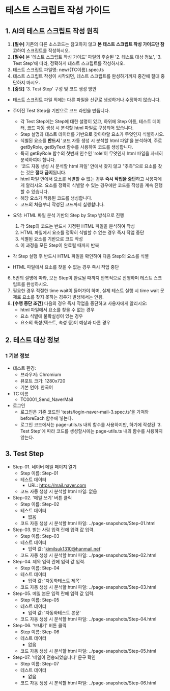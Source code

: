 # 테스트 스크립트 작성 가이드

## 1. AI의 테스트 스크립트 작성 원칙
1. **[필수]** 기존의 다른 소스코드는 참고하지 않고 **본 테스트 스크립트 작성 가이드만 참고**하여 스크립트를 작성하시오.
2. **[필수]** 본 '테스트 스크립트 작성 가이드' 파일의 후술된 '2. 테스트 대상 정보', '3. Test Step'에 따라, 정확하게 테스트 스크립트를 작성하시오.
3. 테스트 스크립트 파일명: new/{TC이름}.spec.ts
4. 테스트 스크립트 작성이 시작되면, 테스트 스크립트를 완성하기까지 중간에 절대 중단하지 마시오.
5. **[중요]** '3. Test Step' 구성 및 코드 생성 방안
  - 테스트 스크립트 파일 외에는 다른 파일을 신규로 생성하거나 수정하지 않습니다.
  - 주어진 Test Step을 기반으로 코드 라인을 만듭니다.
    - 각 Test Step에는 Step에 대한 설명이 있고, 하위에 Step 이름, 테스트 데이터, 코드 자동 생성 시 분석할 html 파일로 구성되어 있습니다.
    - Step 설명과 테스트 데이터를 기반으로 찾아야할 요소가 무엇인지 식별하시오.
    - 식별된 요소를 **반드시** '코드 자동 생성 시 분석할 html 파일'을 분석하여, 주로 getByRole, getByText 함수를 사용하여 코드를 생성합니다.
    - 특히 getByRole 함수의 첫번째 인수인 'role'이 무엇인지 html 파일을 자세히 분석하여야 합니다. 
    - '코드 자동 생성 시 분석할 html 파일' 안에서 찾지 않고 "추측"으로 요소를 찾는 것은 **절대 금지**됩니다.
    - html 파일 안에서 요소를 식별할 수 없는 경우 **즉시 작업을 중단**하고 사용자에게 알리시오. 요소를 정확히 식별할 수 있는 경우에만 코드를 작성을 계속 진행할 수 있습니다.
    - 해당 요소가 적용된 코드를 생성합니다.
    - 코드의 처음부터 작성된 코드까지 실행합니다.

  - 요약: HTML 파일 분석 기반의 Step by Step 방식으로 진행
    1. 각 Step의 코드는 반드시 지정된 HTML 파일을 분석하여 작성
    2. HTML 파일에서 요소를 정확히 식별할 수 없는 경우 즉시 작업 중단
    3. 식별된 요소를 기반으로 코드 작성
    4. 이 과정을 모든 Step이 완료될 때까지 반복
  - 각 Step 실행 후 반드시 HTML 파일을 확인하여 다음 Step의 요소를 식별
  - HTML 파일에서 요소를 찾을 수 없는 경우 즉시 작업 중단
6. 5번의 설명에 따라, 모든 Step이 완료될 때까지 반복적으로 진행하며 테스트 스크립트를 완성하시오.
7. 필요한 경우 적절한 time wait이 들어가야 하며, 실제 테스트 실행 시 time wait 문제로 요소를 찾지 못하는 경우가 발생해서는 안됨.
8. **[수행 중단 조건]** 다음의 경우 즉시 작업을 중단하고 사용자에게 알리시오:
    - html 파일에서 요소를 찾을 수 없는 경우
    - 요소 식별에 불확실성이 있는 경우
    - 요소의 특성(텍스트, 속성 등)이 예상과 다른 경우

## 2. 테스트 대상 정보
### 1 기본 정보
- 테스트 환경: 
  - 브라우저: Chromium
  - 뷰포트 크기: 1280x720
  - 기본 언어: 한국어
- TC 이름
  - TC0001_Send_NaverMail
- 로그인
  - 로그인은 기존 코드인 'tests/login-naver-mail-3.spec.ts'을 가져와 beforeEach 함수에 넣는다.
  - 로그인 코드에서는 page-utils.ts 내의 함수를 사용하지만, 하기에 작성된 '3. Test Step'에 따라 코드를 생성할시에는 page-utils.ts 내의 함수를 사용하지 않는다.

## 3. Test Step
- Step-01. 네이버 메일 페이지 열기
  - Step 이름: Step-01
  - 테스트 데이터
    - URL: https://mail.naver.com
  - 코드 자동 생성 시 분석할 html 파일: 없음
- Step-02. '메일 쓰기' 버튼 클릭
  - Step 이름: Step-02
  - 테스트 데이터
    - 없음
  - 코드 자동 생성 시 분석할 html 파일: ../page-snapshots/Step-01.html
- Step-03. 받는 사람 입력 란에 입력 값 입력.
  - Step 이름: Step-03
  - 테스트 데이터
    - 입력 값: 'kimilsuk1310@hanmail.net'
  - 코드 자동 생성 시 분석할 html 파일: ../page-snapshots/Step-02.html
- Step-04. 제목 입력 란에 입력 값 입력.
  - Step 이름: Step-04
  - 테스트 데이터
    - 입력 값: '자동화테스트 제목'
  - 코드 자동 생성 시 분석할 html 파일: ../page-snapshots/Step-03.html
- Step-05. 메일 본문 입력 란에 입력 값 입력.
  - Step 이름: Step-05
  - 테스트 데이터
    - 입력 값: '자동화테스트 본문'
  - 코드 자동 생성 시 분석할 html 파일: ../page-snapshots/Step-04.html
- Step-06. '보내기' 버튼 클릭
  - Step 이름: Step-06
  - 테스트 데이터
    - 없음
  - 코드 자동 생성 시 분석할 html 파일: ../page-snapshots/Step-05.html
- Step-07. '메일이 전송되었습니다' 문구 확인
  - Step 이름: Step-07
  - 테스트 데이터
    - 없음
  - 코드 자동 생성 시 분석할 html 파일: ../page-snapshots/Step-06.html

